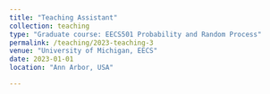 ```yaml
---
title: "Teaching Assistant"
collection: teaching
type: "Graduate course: EECS501 Probability and Random Process"
permalink: /teaching/2023-teaching-3
venue: "University of Michigan, EECS"
date: 2023-01-01
location: "Ann Arbor, USA"

---
```


